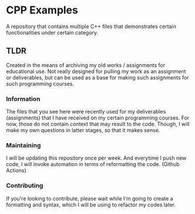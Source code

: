 # CPP Examples

A repository that contains multiple C++ files that demonstrates certain functionalities under certain category.

## TLDR

Created in the means of archiving my old works / assignments for educational use. Not really designed for pulling my work as an assignment or deliverables, but can be used as a base for making such assignments for such programming courses.

### Information

The files that you see here were recently used for my deliverables (assignments) that I have received on my certain programming courses. For now, those do not contain context that may result to the code. Though, I will make my own questions in latter stages, so that it makes sense.

### Maintaining

I will be updating this repository once per week. And everytime I push new code, I will invoke automation in terms of reformatting the code. (Github Actions)

### Contributing

If you're looking to contribute, please wait while I'm going to create a formatting and syntax, which I will be using to refactor my codes later.
